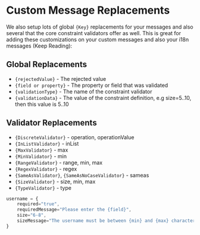 # Custom Message Replacements

We also setup lots of global `{Key}` replacements for your messages and also several that the core constraint validators offer as well. This is great for adding these customizations on your custom messages and also your i18n messages (Keep Reading):

## Global Replacements

* `{rejectedValue}` - The rejected value
* `{field or property}` - The property or field that was validated
* `{validationType}` - The name of the constraint validator
* `{validationData}` - The value of the constraint definition, e.g size=5..10, then this value is 5..10

## Validator Replacements

* `{DiscreteValidator}` - operation, operationValue
* `{InListValidator}` - inList
* `{MaxValidator}` - max
* `{MinValidator}` - min
* `{RangeValidator}` - range, min, max
* `{RegexValidator}` - regex
* `{SameAsValidator}`, `{SameAsNoCaseValidator}` - sameas
* `{SizeValidator}` - size, min, max
* `{TypeValidator}` - type

```javascript
username = { 
    required="true", 
    requiredMessage="Please enter the {field}", 
    size="6-8", 
    sizeMessage="The username must be between {min} and {max} characters" 
}
```
